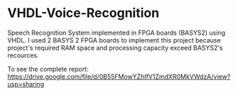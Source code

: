 # VHDL-Voice-Recognition
Speech Recognition System implemented in FPGA boards (BASYS2) using VHDL. I used 2 BASYS 2 FPGA boards to implement this project because project's required RAM space and processing capacity exceed BASYS2's recources.

To see the complete report:
https://drive.google.com/file/d/0B55FMowYZhIfV1ZmdXR0MkVWdzA/view?usp=sharing
